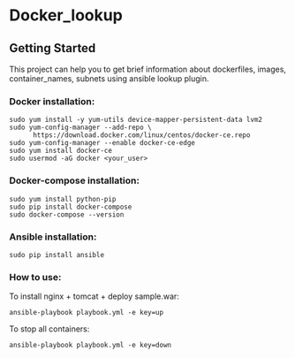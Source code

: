 # Docker_lookup

## Getting Started
This project can help you to get brief information about dockerfiles, images, container_names, subnets using ansible lookup plugin. 

### Docker installation:
```
sudo yum install -y yum-utils device-mapper-persistent-data lvm2
sudo yum-config-manager --add-repo \
      https://download.docker.com/linux/centos/docker-ce.repo
sudo yum-config-manager --enable docker-ce-edge
sudo yum install docker-ce
sudo usermod -aG docker <your_user>
```

### Docker-compose installation:
```
sudo yum install python-pip
sudo pip install docker-compose
sudo docker-compose --version
```

### Ansible installation:
```
sudo pip install ansible
```

### How to use:

To install nginx + tomcat + deploy sample.war:
```
ansible-playbook playbook.yml -e key=up
```
To stop all containers:
```
ansible-playbook playbook.yml -e key=down
```
